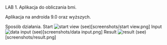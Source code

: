 LAB 1. Aplikacja do obliczania bmi.

Aplikacja na androida 9.0 oraz wyższych.

Sposób działania.
Start
![start view](https://github.com/AlannBerg/PAMO/assets/76206945/b33236b4-1350-4c03-88d8-71bdba39ccb3)
(see)[screenshots/start view.png]
Input
![data input](https://github.com/AlannBerg/PAMO/assets/76206945/6f2caed6-2c3d-4f9c-ace5-77e0f8c7a19c)
(see)[screenshots/data input.png]
Result
![result](https://github.com/AlannBerg/PAMO/assets/76206945/eae7dd0d-51b6-4fcc-bdc8-c9854efebb0d)
(see)[screenshots/result.png]
